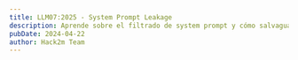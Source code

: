 ```yaml
---
title: LLM07:2025 - System Prompt Leakage
description: Aprende sobre el filtrado de system prompt y cómo salvaguardar tu system prompt
pubDate: 2024-04-22
author: Hack2m Team
---
```

